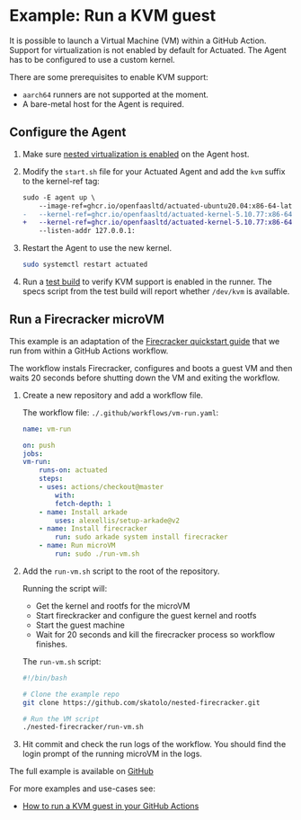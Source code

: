 # Example: Run a KVM guest

It is possible to launch a Virtual Machine (VM) within a GitHub Action. Support for virtualization is not enabled by default for Actuated. The Agent has to be configured to use a custom kernel.

There are some prerequisites to enable KVM support:

- `aarch64` runners are not supported at the moment.
- A bare-metal host for the Agent is required.


## Configure the Agent

1. Make sure [nested virtualization is enabled](https://ostechnix.com/how-to-enable-nested-virtualization-in-kvm-in-linux/) on the Agent host.

2. Modify the `start.sh` file for your Actuated Agent and add the `kvm` suffix to the kernel-ref tag:

    ```diff
    sudo -E agent up \
        --image-ref=ghcr.io/openfaasltd/actuated-ubuntu20.04:x86-64-latest \
    -   --kernel-ref=ghcr.io/openfaasltd/actuated-kernel-5.10.77:x86-64-latest \
    +   --kernel-ref=ghcr.io/openfaasltd/actuated-kernel-5.10.77:x86-64-latest-kvm \
        --listen-addr 127.0.0.1:
    ```

3. Restart the Agent to use the new kernel.

    ```bash
    sudo systemctl restart actuated
    ```

4. Run a [test build](/test-build/) to verify KVM support is enabled in the runner. The specs script from the test build will report whether `/dev/kvm` is available.

## Run a Firecracker microVM

This example is an adaptation of the [Firecracker quickstart guide](https://github.com/firecracker-microvm/firecracker/blob/main/docs/getting-started.md) that we run from within a GitHub Actions workflow.

The workflow instals Firecracker, configures and boots a guest VM and then waits 20 seconds before shutting down the VM and exiting the workflow.

1. Create a new repository and add a workflow file.

    The workflow file: `./.github/workflows/vm-run.yaml`:

    ```yaml
    name: vm-run

    on: push
    jobs:
    vm-run:
        runs-on: actuated
        steps:
        - uses: actions/checkout@master
            with:
            fetch-depth: 1
        - name: Install arkade
            uses: alexellis/setup-arkade@v2
        - name: Install firecracker
            run: sudo arkade system install firecracker
        - name: Run microVM
            run: sudo ./run-vm.sh
    ```

2. Add the `run-vm.sh` script to the root of the repository.

    Running the script will:

    - Get the kernel and rootfs for the microVM
    - Start fireckracker and configure the guest kernel and rootfs
    - Start the guest machine
    - Wait for 20 seconds and kill the firecracker process so workflow finishes.

    The `run-vm.sh` script:

    ```bash
    #!/bin/bash

    # Clone the example repo
    git clone https://github.com/skatolo/nested-firecracker.git

    # Run the VM script
    ./nested-firecracker/run-vm.sh 
    ```

4. Hit commit and check the run logs of the workflow. You should find the login prompt of the running microVM in the logs.

The full example is available on [GitHub](https://github.com/skatolo/nested-firecracker)

For more examples and use-cases see:

- [How to run a KVM guest in your GitHub Actions](https://actuated.dev/blog/kvm-in-github-actions)